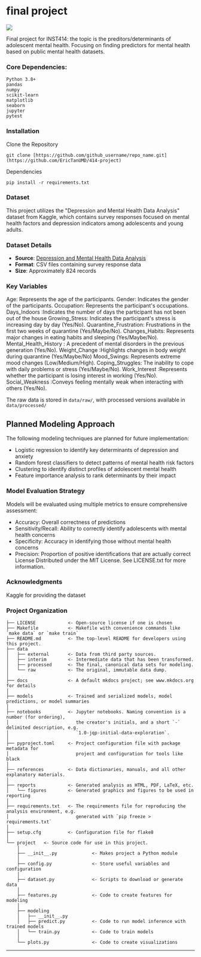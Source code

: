 # final project

<a target="_blank" href="https://cookiecutter-data-science.drivendata.org/">
    <img src="https://img.shields.io/badge/CCDS-Project%20template-328F97?logo=cookiecutter" />
</a>

Final project for INST414: the topic is the preditors/determinants of adolescent mental health. Focusing on finding predictors for mental health based on public mental health datasets.

### Core Dependencies:

```
Python 3.8+
pandas
numpy
scikit-learn
matplotlib
seaborn
jupyter
pytest
```

### Installation
Clone the Repository
```
git clone [https://github.com/github_username/repo_name.git](https://github.com/EricTanUMD/414-project)
```
Dependencies
```
pip install -r requirements.txt
```
### Dataset

This project utilizes the "Depression and Mental Health Data Analysis" dataset from Kaggle, which contains survey responses focused on mental health factors and depression indicators among adolescents and young adults.

### Dataset Details
- **Source**: [Depression and Mental Health Data Analysis](https://www.kaggle.com/datasets/shashwatwork/depression-and-mental-health-data-analysis)
- **Format**: CSV files containing survey response data
- **Size**: Approximately 824 records

### Key Variables
Age: Represents the age of the participants.
Gender: Indicates the gender of the participants.
Occupation: Represents the participant's occupations.
Days_Indoors :Indicates the number of days the participant has not been out of the house
Growing_Stress: Indicates the participant's stress is increasing day by day (Yes/No).
Quarantine_Frustration: Frustrations in the first two weeks of quarantine (Yes/Maybe/No).
Changes_Habits: Represents major changes in eating habits and sleeping (Yes/Maybe/No).
Mental_Health_History : A precedent of mental disorders in the previous generation (Yes/No).
Weight_Change :Highlights changes in body weight during quarantine (Yes/Maybe/No)
Mood_Swings: Represents extreme mood changes (Low/Medium/High).
Coping_Struggles: The inability to cope with daily problems or stress (Yes/Maybe/No).
Work_Interest :Represents whether the participant is losing interest in working (Yes/No).
Social_Weakness :Conveys feeling mentally weak when interacting with others (Yes/No).

The raw data is stored in `data/raw/`, with processed versions available in `data/processed/` 


## Planned Modeling Approach

The following modeling techniques are planned for future implementation:
- Logistic regression to identify key determinants of depression and anxiety
- Random forest classifiers to detect patterns of mental health risk factors
- Clustering to identify distinct profiles of adolescent mental health
- Feature importance analysis to rank determinants by their impact

### Model Evaluation Strategy

Models will be evaluated using multiple metrics to ensure comprehensive assessment:
- Accuracy: Overall correctness of predictions
- Sensitivity/Recall: Ability to correctly identify adolescents with mental health concerns
- Specificity: Accuracy in identifying those without mental health concerns
- Precision: Proportion of positive identifications that are actually correct
License
    Distributed under the MIT License. See LICENSE.txt for more information.

### Acknowledgments
Kaggle for providing the dataset

### Project Organization

```
├── LICENSE            <- Open-source license if one is chosen
├── Makefile           <- Makefile with convenience commands like `make data` or `make train`
├── README.md          <- The top-level README for developers using this project.
├── data
│   ├── external       <- Data from third party sources.
│   ├── interim        <- Intermediate data that has been transformed.
│   ├── processed      <- The final, canonical data sets for modeling.
│   └── raw            <- The original, immutable data dump.
│
├── docs               <- A default mkdocs project; see www.mkdocs.org for details
│
├── models             <- Trained and serialized models, model predictions, or model summaries
│
├── notebooks          <- Jupyter notebooks. Naming convention is a number (for ordering),
│                         the creator's initials, and a short `-` delimited description, e.g.
│                         `1.0-jqp-initial-data-exploration`.
│
├── pyproject.toml     <- Project configuration file with package metadata for 
│                         project and configuration for tools like black
│
├── references         <- Data dictionaries, manuals, and all other explanatory materials.
│
├── reports            <- Generated analysis as HTML, PDF, LaTeX, etc.
│   └── figures        <- Generated graphics and figures to be used in reporting
│
├── requirements.txt   <- The requirements file for reproducing the analysis environment, e.g.
│                         generated with `pip freeze > requirements.txt`
│
├── setup.cfg          <- Configuration file for flake8
│
└── project   <- Source code for use in this project.
    │
    ├── __init__.py             <- Makes project a Python module
    │
    ├── config.py               <- Store useful variables and configuration
    │
    ├── dataset.py              <- Scripts to download or generate data
    │
    ├── features.py             <- Code to create features for modeling
    │
    ├── modeling                
    │   ├── __init__.py 
    │   ├── predict.py          <- Code to run model inference with trained models          
    │   └── train.py            <- Code to train models
    │
    └── plots.py                <- Code to create visualizations
```

--------

